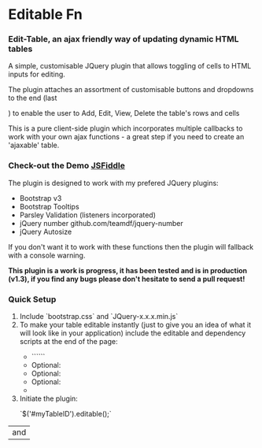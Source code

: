 # Editable Fn
<h3>Edit-Table, an ajax friendly way of updating dynamic HTML tables</h3>
<p>A simple, customisable JQuery plugin that allows toggling of <table> cells to HTML inputs for editing.</p>
<p>The plugin attaches an assortment of customisable buttons and dropdowns to the end (last <td> and <tr>) to enable the user to Add, Edit, View, Delete the table's rows and cells</p>
<p>This is a pure client-side plugin which incorporates multiple callbacks to work with your own ajax functions - a great step if you need to create an 'ajaxable' table.</p>

<h3>Check-out the Demo <a href="https://jsfiddle.net/Lmbm14hf/1/">JSFiddle</a></h3>

<p>The plugin is designed to work with my prefered JQuery plugins:</p>
<ul>
  <li>Bootstrap v3</li>
  <li>Bootstrap Tooltips</li>
  <li>Parsley Validation (listeners incorporated)</li>
  <li>jQuery number github.com/teamdf/jquery-number</li>
  <li>jQuery Autosize</li>
</ul>
<p>If you don't want it to work with these functions then the plugin will fallback with a console warning.</p>
<b>This plugin is a work is progress, it has been tested and is in production (v1.3), if you find any bugs please don't hesitate to send a pull request!</b>

<h3>Quick Setup</h3>
<ol>
  <li>Include `bootstrap.css` and `JQuery-x.x.x.min.js`</li>
  <li>To make your table editable instantly (just to give you an idea of what it will look like in your application) include the editable and dependency scripts at the end of the page:</li>
  <ul>
    <li>```<script type="text/javascript" src="../path/to/plugins/bootstrap.min.js"></script>```</li>
    <li>Optional: <script type="text/javascript" src="../path/to/plugins/parsley.min.js"></script></li>
    <li>Optional: <script type="text/javascript" src="../path/to/plugins/number.min.js"></script></li>
    <li>Optional: <script type="text/javascript" src="../path/to/plugins/autosize.input.min.js"></script></li>
    <li><script type="text/javascript" src="../path/to/plugins/editable.js"></script></li>
  </ul>
  <li>Initiate the plugin: </p> `$('#myTableID').editable();`</li>
</ol>
